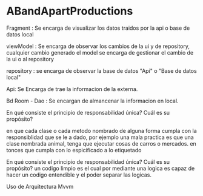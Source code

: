 # ABandApartProductions

Fragment : Se encarga de visualizar los datos traidos por la api o base de datos local

viewModel : Se encarga de observar los cambios de la ui y de repository, cualquier cambio generado el model se encarga de gestionar el cambio de la ui o al repository

repository : se encarga de observar la base de datos "Api" o "Base de datos local"

Api: Se Encarga de trae la informacion de la externa.

Bd Room - Dao : Se encargan de almancenar la informacion en local.

En qué consiste el principio de responsabilidad única? Cuál es su propósito? 

en que cada clase o cada metodo nombrado de alguna forma cumpla con la responsiblidad que se le a dado, por ejemplo una mala practica es que una clase nombrada animal, tenga que ejecutar cosas de carros o mercados. en tonces que cumpla con lo espicificado a lo etiquetado

En qué consiste el principio de responsabilidad única? Cuál es su propósito? 
un codigo limpio es el cual por mediante una logica es capaz de hacer un codigo entendible y el poder separar las logicas.

Uso de Arquitectura Mvvm
